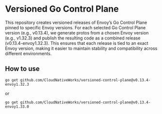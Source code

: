 # Versioned Go Control Plane

This repository creates versioned releases of Envoy’s Go Control Plane pinned to specific Envoy versions. For each selected Go Control Plane version (e.g., v0.13.4), we generate protos from a chosen Envoy version (e.g., v1.32.3) and publish the resulting code as a combined release (v0.13.4-envoy1.32.3). This ensures that each release is tied to an exact Envoy version, making it easier to maintain stability and compatibility across different environments.

## How to use

```
go get github.com/CloudNativeWorks/versioned-control-plane@v0.13.4-envoy1.32.3
```

or

```
go get github.com/CloudNativeWorks/versioned-control-plane@v0.13.4-envoy1.33.0
```

